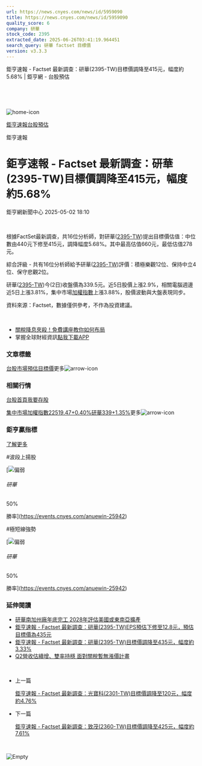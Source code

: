 ```yaml
---
url: https://news.cnyes.com/news/id/5959090
title: https://news.cnyes.com/news/id/5959090
quality_score: 6
company: 研華
stock_code: 2395
extracted_date: 2025-06-26T03:41:19.964451
search_query: 研華 factset 目標價
version: v3.3.3
---
```


鉅亨速報 - Factset 最新調查：研華(2395-TW)目標價調降至415元，幅度約5.68% | 鉅亨網 - 台股預估

‌

‌

![home-icon](/assets/icons/breadCrumb/symbol-icon-home.svg)

[鉅亨速報](/news/cat/anue_live)[台股預估](/news/cat/tw_forecast)

鉅亨速報

# 鉅亨速報 - Factset 最新調查：研華(2395-TW)目標價調降至415元，幅度約5.68%

鉅亨網新聞中心 2025-05-02 18:10

‌

根據FactSet最新調查，共16位分析師，對研華([2395-TW](https://www.cnyes.com/twstock/2395))提出目標價估值：中位數由440元下修至415元，調降幅度5.68%。其中最高估值660元，最低估值278元。

綜合評級 - 共有16位分析師給予研華([2395-TW](https://www.cnyes.com/twstock/2395))評價：積極樂觀12位、保持中立4位、保守悲觀2位。

研華([2395-TW](https://www.cnyes.com/twstock/2395))今(2日)收盤價為339.5元。近5日股價上漲2.9%，相關電腦週邊近5日上漲3.81%，集中市場[加權指數](https://invest.cnyes.com/index/TWS/TSE01)上漲3.88%，股價波動與大盤表現同步。

資料來源：Factset，數據僅供參考，不作為投資建議。

‌

* [關稅降息夾殺！免費講座教你如何布局](https://www.rsc.com.tw/Cnyes_RSC/SeminarBooking2025InvestmentOutlook.aspx?utm_source=anue&utm_medium=usstocks_end)
* 掌握全球財經資訊[點我下載APP](http://www.cnyes.com/app/?utm_source=mweb&utm_medium=HamMenuBanner&utm_campaign=fixed&utm_content=entr)

### 文章標籤

[台股](https://news.cnyes.com/tag/台股 "台股")[市場預估](https://news.cnyes.com/tag/市場預估 "市場預估")[目標價](https://news.cnyes.com/tag/目標價 "目標價")更多![arrow-icon](/assets/icons/arrows/arrow-down.svg)

### 相關行情

[台股首頁](https://www.cnyes.com/twstock)[我要存股](https://supr.link/8OHaU)

[集中市場加權指數22519.47+0.40%](https://invest.cnyes.com/index/TWS/TSE01)[研華339+1.35%](https://www.cnyes.com/twstock/2395)更多![arrow-icon](/assets/icons/arrows/arrow-down.svg)

### 鉅亨贏指標

[了解更多](https://events.cnyes.com/anuewin-25942)

#波段上揚股

[![偏弱](/assets/icons/win-indicator/short.svg)

###### 研華

50%

勝率](https://events.cnyes.com/anuewin-25942)

#極短線強勢

[![偏弱](/assets/icons/win-indicator/short.svg)

###### 研華

50%

勝率](https://events.cnyes.com/anuewin-25942)

### 延伸閱讀

* [研華南加州廠年底完工 2028年評估美國或東南亞擴產](/news/id/5957520)
* [鉅亨速報 - Factset 最新調查：研華(2395-TW)EPS預估下修至12.8元，預估目標價為435元](/news/id/5957439)
* [鉅亨速報 - Factset 最新調查：研華(2395-TW)目標價調降至435元，幅度約3.33%](/news/id/5957435)
* [Q2營收估續增、雙率持穩 面對關稅暫無漲價計畫](/news/id/5957255)

‌

* 上一篇

  [鉅亨速報 - Factset 最新調查：光寶科(2301-TW)目標價調降至120元，幅度約4.76%](/news/id/5959391)
* 下一篇

  [鉅亨速報 - Factset 最新調查：致茂(2360-TW)目標價調降至425元，幅度約7.61%](/news/id/5958590)

‌

![Empty](/assets/icons/skeleton/empty-image.svg)

‌